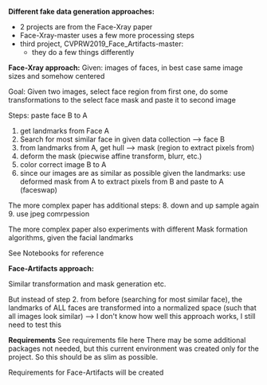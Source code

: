 **Different fake data generation approaches:**
- 2 projects are from the Face-Xray paper
- Face-Xray-master uses a few more processing steps
- third project, CVPRW2019_Face_Artifacts-master:
    - they do a few things differently

**Face-Xray approach:**
Given: images of faces, in best case same image sizes and somehow centered

Goal: Given two images, select face region from first one, do some transformations to the select face mask and paste it to second image

Steps: paste face B to A
1. get landmarks from Face A
2. Search for most similar face in given data collection --> face B
3. from landmarks from A, get hull --> mask (region to extract pixels from)
4. deform the mask (piecwise affine transform, blurr, etc.)
5. color correct image B to A
7. since our images are as similar as possible given the landmarks: use deformed mask from A to extract pixels from B and paste to A (faceswap)

The more complex paper has additional steps:
8. down and up sample again
9. use jpeg comrpession

The more complex paper also experiments with different Mask formation algorithms, given the facial landmarks

See Notebooks for reference

**Face-Artifacts approach:**

Similar transformation and mask generation etc.

But instead of step 2. from before (searching for most similar face), the landmarks of ALL faces are transformed into a normalized space (such that all images look similar)
--> I don't know how well this approach works, I still need to test this


**Requirements**
See requirements file here
There may be some additional packages not needed, but this current environment was created only for the project. So this should be as slim as possible.


Requirements for Face-Artifacts will be created
